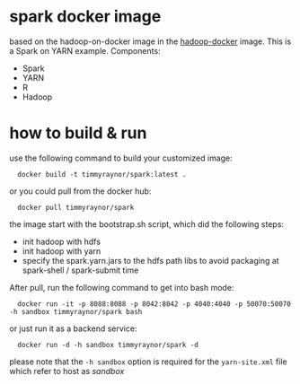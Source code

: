 # spark docker image
based on the hadoop-on-docker image in the [hadoop-docker](https://github.com/timmyraynor/hadoop-on-docker) image. This is a Spark on YARN example.
Components:
  - Spark
  - YARN
  - R
  - Hadoop

# how to build & run
use the following command to build your customized image:

```shell
  docker build -t timmyraynor/spark:latest .
```

or you could pull from the docker hub:

```shell
  docker pull timmyraynor/spark
```

the image start with the bootstrap.sh script, which did the following steps:
  - init hadoop with hdfs
  - init hadoop with yarn
  - specify the spark.yarn.jars to the hdfs path libs to avoid packaging at spark-shell / spark-submit time
 
After pull, run the following command to get into bash mode:

```shell
  docker run -it -p 8088:8088 -p 8042:8042 -p 4040:4040 -p 50070:50070 -h sandbox timmyraynor/spark bash
```
or just run it as a backend service:

```shell
  docker run -d -h sandbox timmyraynor/spark -d
```

please note that the `-h sandbox` option is required for the `yarn-site.xml` file which refer to host as *sandbox*
